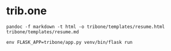 # trib.one

```
pandoc -f markdown -t html -o tribone/templates/resume.html tribone/templates/resume.md
```

```
env FLASK_APP=tribone/app.py venv/bin/flask run
```
